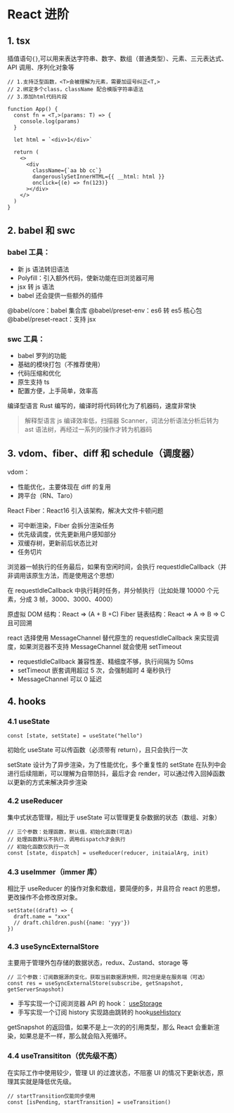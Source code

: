 # React 进阶

## 1. tsx

插值语句`{}`,可以用来表达字符串、数字、数组（普通类型）、元素、三元表达式、API 调用、序列化对象等

```tsx
// 1.支持泛型函数，<T>会被理解为元素，需要加逗号纠正<T,>
// 2.绑定多个class，className 配合模版字符串语法
// 3.添加html代码片段

function App() {
  const fn = <T,>(params: T) => {
    console.log(params)
  }

  let html = `<div>1</div>`

  return (
    <>
      <div
        className={`aa bb cc`}
        dangerouslySetInnerHTML={{ __html: html }}
        onclick={(e) => fn(123)}
      ></div>
    </>
  )
}
```

## 2. babel 和 swc

### babel 工具：

- 新 js 语法转旧语法
- Polyfill：引入额外代码，使新功能在旧浏览器可用
- jsx 转 js 语法
- babel 还会提供一些额外的插件

@babel/core：babel 集合库
@babel/preset-env：es6 转 es5 核心包
@babel/preset-react：支持 jsx

### swc 工具：

- babel 罗列的功能
- 基础的模块打包（不推荐使用）
- 代码压缩和优化
- 原生支持 ts
- 配置方便，上手简单，效率高

编译型语言 Rust 编写的，编译时将代码转化为了机器码，速度非常快

> 解释型语言 js 编译效率低，扫描器 Scanner，词法分析语法分析后转为 ast 语法树，再经过一系列的操作才转为机器码

## 3. vdom、fiber、diff 和 schedule（调度器）

vdom：

- 性能优化，主要体现在 diff 的复用
- 跨平台（RN、Taro）

React Fiber：React16 引入该架构，解决大文件卡顿问题

- 可中断渲染，Fiber 会拆分渲染任务
- 优先级调度，优先更新用户感知部分
- 双缓存树，更新前后状态比对
- 任务切片

浏览器一帧执行的任务最后，如果有空闲时间，会执行 requestIdleCallback（并非调用该原生方法，而是使用这个思想）

在 requestIdleCallback 中执行耗时任务，并分帧执行（比如处理 10000 个元素，分成 3 帧，3000、3000、4000）

原虚拟 DOM 结构：React => (A + B +C)
Fiber 链表结构：React => A => B => C 且可回溯

react 选择使用 MessageChannel 替代原生的 requestIdleCallback 来实现调度，如果浏览器不支持 MessageChannel 就会使用 setTimeout

- requestIdleCallback 兼容性差、精细度不够，执行间隔为 50ms
- setTimeout 嵌套调用超过 5 次，会强制超时 4 毫秒执行
- MessageChannel 可以 0 延迟

## 4. hooks

### 4.1 useState

```tsx
const [state, setState] = useState("hello")
```

初始化 useState 可以传函数（必须带有 return），且只会执行一次

setState 设计为了异步渲染，为了性能优化，多个重复性的 setState 在队列中会进行后续阻断，可以理解为自带防抖，最后才会 render，可以通过传入回掉函数以更新的方式来解决异步渲染

### 4.2 useReducer

集中式状态管理，相比于 useState 可以管理更复杂数据的状态（数组、对象）

```tsx
// 三个参数：处理函数，默认值，初始化函数(可选)
// 处理函数默认不执行，调用dispatch才会执行
// 初始化函数仅执行一次
const [state, dispatch] = useReducer(reducer, initaialArg, init)
```

### 4.3 useImmer（immer 库）

相比于 useReducer 的操作对象和数组，要简便的多，并且符合 react 的思想，更改操作不会修改原对象。

```tsx
setState((draft) => {
  draft.name = "xxx"
  // draft.children.push({name: 'yyy'})
})
```

### 4.3 useSyncExternalStore

主要用于管理外包存储的数据状态，redux、Zustand、storage 等

```tsx
// 三个参数：订阅数据源的变化，获取当前数据源快照，同2但是是在服务端（可选）
const res = useSyncExternalStore(subscribe, getSnapshot, getServerSnapshot)
```

- 手写实现一个订阅浏览器 API 的 hook： [useStorage](./src/hooks/useStorage.ts)
- 手写实现一个订阅 history 实现路由跳转的 hook[useHistory](./src/hooks/useHistory.ts)

getSnapshot 的返回值，如果不是上一次的的引用类型，那么 React 会重新渲染，如果总是不一样，那么就会陷入死循环。

### 4.4 useTransititon（优先级不高）

在实际工作中使用较少，管理 UI 的过渡状态，不阻塞 UI 的情况下更新状态，原理其实就是降低优先级。

```tsx
// startTransition仅能同步使用
const [isPending, startTransition] = useTransition()
```

